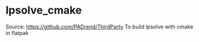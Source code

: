 # lpsolve_cmake

Source: https://github.com/PADrend/ThirdParty
To build lpsolve with cmake in flatpak
